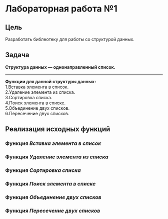# Лабораторная работа №1
## Цель
 Разработать библеотеку для работы со структурой данных.
## Задача
**Структура данных — однонаправленный список.**
_______________________________________________
**Функции для данной структуры данных:** <br>
1.Вставка элемента в список.<br>
2.Удаление элемента из списка.<br>
3.Сортировка списка.<br>
4.Поиск элемента в списке.<br>
5.Объединение двух списков.<br>
6.Пересечение двух списков.<br>
## Реализация исходных функций
### Функция *Вставка элемента в список*
### Функция *Удаление элемента из списка*
### Функция *Сортировка списка*
### Функция *Поиск элемента в списке*
### Функция *Объединение двух списков*
### Функция *Пересечение двух списков*
